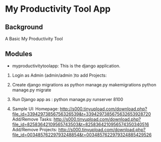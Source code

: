 My Productivity Tool App
====================

Background
----------

A Basic My Productivity Tool


Modules
-------

* myproductivitytoolapp: This is the django application.

1) Login as Admin (admin/admin )to add Projects: 


2) Create django migrations as 
python manage.py makemigrations
python manage.py migrate


3) Run Django app as :
python manage.py runserver 8100


4) Sample UI:
Homepage: http://s000.tinyupload.com/download.php?file_id=33942973856756326539&t=3394297385675632653928720
Add/Remove Tasks: http://s000.tinyupload.com/download.php?file_id=82583642109565743503&t=8258364210956574350340516
Add/Remove Projects: http://s000.tinyupload.com/download.php?file_id=00348576229793248854&t=0034857622979324885429526
